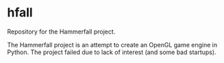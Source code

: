 hfall
=====

Repository for the Hammerfall project.

The Hammerfall project is an attempt to create an OpenGL game engine in Python. The project failed due to lack of interest (and some bad startups).
